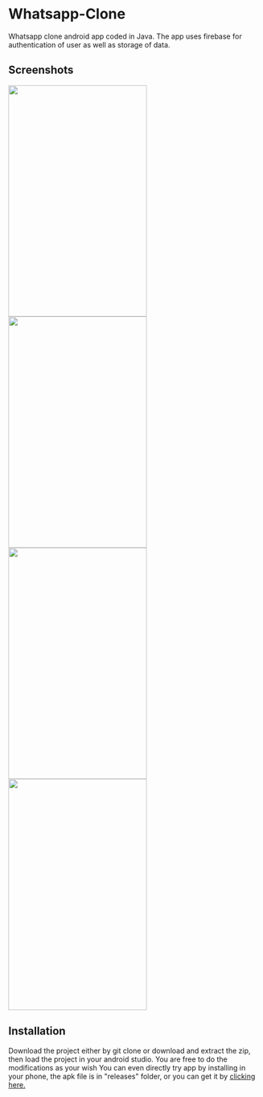 # Whatsapp-Clone
Whatsapp clone android app coded in Java. The app uses firebase for authentication of user as well as storage of data. 

## Screenshots
<img src="https://github.com/gtiwari912/Whatsapp-Clone/blob/master/Screenshots/ss2.png" width="275" height="460"> <img src="https://github.com/gtiwari912/Whatsapp-Clone/blob/master/Screenshots/ss4.png" width="275" height="460"> <img src="https://github.com/gtiwari912/Whatsapp-Clone/blob/master/Screenshots/ss1.png" width="275" height="460">
<img src="https://github.com/gtiwari912/Whatsapp-Clone/blob/master/Screenshots/ss3.png" width="275" height="460">

## Installation

Download the project either by git clone or download and extract the zip, then load the project in your android studio. You are free to do the modifications as your wish
You can even directly try app by installing in your phone, the apk file is in "releases" folder, or you can get it by <a href="https://github.com/gtiwari912/Whatsapp-Clone/blob/master/app/release/app-release.apk">clicking here.</a> 

